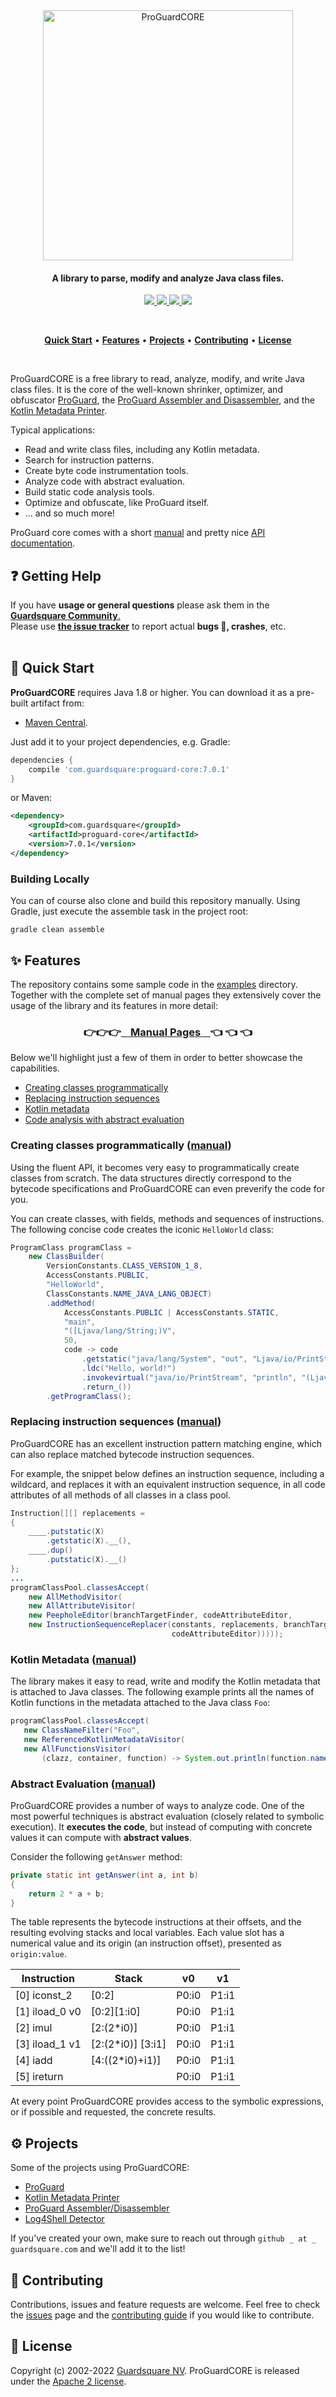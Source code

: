 <p align="center">
  <br />
  <br />
  <a href="https://www.guardsquare.com/proguard">
    <img
      src="https://www.guardsquare.com/hubfs/Logos/ProGuard_core_logo.png"
      alt="ProGuardCORE" width="400">
  </a>
</p>

<h4 align="center">A library to parse, modify and analyze Java class files.</h4>

<!-- Badges -->
<p align="center">
  <!-- CI -->
  <a href="https://github.com/Guardsquare/proguard-core/actions?query=workflow%3A%22Continuous+Integration%22">
    <img src="https://github.com/Guardsquare/proguard-core/workflows/Continuous%20Integration/badge.svg">
  </a>
  
  <!-- Github version -->
  <!--
  <a href="releases">
    <img src="https://img.shields.io/github/v/release/guardsquare/proguard-core">
  </a>
  -->

  <!-- Maven -->
  <a href="https://search.maven.org/search?q=g:com.guardsquare">
    <img src="https://img.shields.io/maven-central/v/com.guardsquare/proguard-core">
  </a>

  <!-- License -->
  <a href="LICENSE">
    <img src="https://img.shields.io/github/license/guardsquare/proguard-core">
  </a>

  <!-- Twitter -->
  <a href="https://twitter.com/Guardsquare">
    <img src="https://img.shields.io/twitter/follow/guardsquare?style=social">
  </a>

</p>

<br />
<p align="center">
  <a href="#-quick-start"><b>Quick Start</b></a> •
  <a href="#-features"><b>Features</b></a> •
  <a href="#-projects"><b>Projects</b></a> •
  <a href="#-contributing"><b>Contributing</b></a> •
  <a href="#-license"><b>License</b></a>
</p>
<br />

ProGuardCORE is a free library to read, analyze, modify, and write Java class
files. It is the core of the well-known shrinker, optimizer, and obfuscator
[ProGuard](https://www.guardsquare.com/proguard), the [ProGuard
Assembler and Disassembler](https://github.com/guardsquare/proguard-assembler),
and the [Kotlin Metadata
Printer](https://github.com/Guardsquare/kotlin-metadata-printer).

Typical applications:

- Read and write class files, including any Kotlin metadata.
- Search for instruction patterns.
- Create byte code instrumentation tools.
- Analyze code with abstract evaluation.
- Build static code analysis tools.
- Optimize and obfuscate, like ProGuard itself.
- ... and so much more!

ProGuard core comes with a short [manual](https://guardsquare.github.io/proguard-core/) and pretty nice
[API documentation](https://guardsquare.github.io/proguard-core/api/).

## ❓ Getting Help
If you have **usage or general questions** please ask them in the <a href="https://community.guardsquare.com/?utm_source=github&utm_medium=site-link&utm_campaign=github-community">**Guardsquare Community**.</a>  
Please use <a href="https://github.com/guardsquare/proguard-core/issues">**the issue tracker**</a> to report actual **bugs 🐛, crashes**, etc.
<br />
<br />
## 🚀 Quick Start

**ProGuardCORE** requires Java 1.8 or higher. You can download it as a pre-built
artifact from:

- [Maven Central](https://search.maven.org/search?q=g:com.guardsquare).

Just add it to your project dependencies, e.g. Gradle:

```gradle
dependencies {
    compile 'com.guardsquare:proguard-core:7.0.1'
}
```
or Maven:

```xml
<dependency>
    <groupId>com.guardsquare</groupId>
    <artifactId>proguard-core</artifactId>
    <version>7.0.1</version>
</dependency>
```

### Building Locally

You can of course also clone and build this repository manually. Using Gradle,
just execute the assemble task in the project root:

```shell
gradle clean assemble
```

## ✨ Features

The repository contains some sample code in the [examples](examples) directory.
Together with the complete set of manual pages they extensively cover the usage
of the library and its features in more detail:

<h3 align="center">
👉👉👉<a href="https://guardsquare.github.io/proguard-core/">&nbsp;&nbsp;&nbsp; Manual Pages &nbsp;&nbsp;&nbsp;</a>👈 👈 👈
</h3>

Below we'll highlight just a few of them in order to better showcase the
capabilities.

- [Creating classes programmatically](#creating-classes-programmatically-manual)
- [Replacing instruction sequences](#replacing-instruction-sequences-manual)
- [Kotlin metadata](#kotlin-metadata-manual)
- [Code analysis with abstract evaluation](#abstract-evaluation-manual)

### Creating classes programmatically ([manual](https://guardsquare.github.io/proguard-core/creating.html))

Using the fluent API, it becomes very easy to programmatically create
classes from scratch. The data structures directly correspond to the bytecode
specifications and ProGuardCORE can even preverify the code for you.

You can create classes, with fields, methods and sequences of
instructions. The following concise code creates the iconic `HelloWorld` class:

```java
ProgramClass programClass =
    new ClassBuilder(
        VersionConstants.CLASS_VERSION_1_8,
        AccessConstants.PUBLIC,
        "HelloWorld",
        ClassConstants.NAME_JAVA_LANG_OBJECT)
        .addMethod(
            AccessConstants.PUBLIC | AccessConstants.STATIC,
            "main",
            "([Ljava/lang/String;)V",
            50,
            code -> code
                .getstatic("java/lang/System", "out", "Ljava/io/PrintStream;")
                .ldc("Hello, world!")
                .invokevirtual("java/io/PrintStream", "println", "(Ljava/lang/String;)V")
                .return_())
        .getProgramClass();
```

### Replacing instruction sequences ([manual](https://guardsquare.github.io/proguard-core/patternmatching.html))

ProGuardCORE has an excellent instruction pattern matching engine, which
can also replace matched bytecode instruction sequences.

For example, the snippet below defines an instruction sequence, including a
wildcard, and replaces it with an equivalent instruction sequence, in all code
attributes of all methods of all classes in a class pool.

```java
Instruction[][] replacements =
{
    ____.putstatic(X)
        .getstatic(X).__(),
    ____.dup()
        .putstatic(X).__()
};
...
programClassPool.classesAccept(
    new AllMethodVisitor(
    new AllAttributeVisitor(
    new PeepholeEditor(branchTargetFinder, codeAttributeEditor,
    new InstructionSequenceReplacer(constants, replacements, branchTargetFinder,
                                    codeAttributeEditor)))));
```

### Kotlin Metadata ([manual](https://guardsquare.github.io/proguard-core/kotlin.html))

The library makes it easy to read, write and modify the Kotlin metadata that is
attached to Java classes. The following example prints all the names of Kotlin
functions in the metadata attached to the Java class `Foo`:

```java
programClassPool.classesAccept(
   new ClassNameFilter("Foo",
   new ReferencedKotlinMetadataVisitor(
   new AllFunctionsVisitor(
       (clazz, container, function) -> System.out.println(function.name)))));
```

### Abstract Evaluation ([manual](https://guardsquare.github.io/proguard-core/analyzing.html))

ProGuardCORE provides a number of ways to analyze code. One of the most
powerful techniques is abstract evaluation (closely related to symbolic
execution). It **executes the code**, but instead of computing with concrete values
it can compute with **abstract values**.

Consider the following `getAnswer` method:

```java
private static int getAnswer(int a, int b)
{
    return 2 * a + b;
}
```

The table represents the bytecode instructions at their
offsets, and the resulting evolving stacks and local variables.  Each value
slot has a numerical value and its origin (an instruction offset), presented as
`origin:value`.

| Instruction      | Stack             | v0    | v1    |
|------------------|-------------------|-------|-------|
| [0] iconst\_2    | [0:2]             | P0:i0 | P1:i1 |
| [1] iload\_0 v0  | [0:2][1:i0]       | P0:i0 | P1:i1 |
| [2] imul         | [2:(2*i0)]        | P0:i0 | P1:i1 |
| [3] iload\_1 v1  | [2:(2*i0)] [3:i1] | P0:i0 | P1:i1 |
| [4] iadd         | [4:((2*i0)+i1)]   | P0:i0 | P1:i1 |
| [5] ireturn      |                   | P0:i0 | P1:i1 |

At every point ProGuardCORE provides access to the symbolic expressions, or
if possible and requested, the concrete results.

## ⚙️ Projects

Some of the projects using ProGuardCORE:

- [ProGuard](https://github.com/Guardsquare/proguard)
- [Kotlin Metadata Printer](https://github.com/Guardsquare/kotlin-metadata-printer)
- [ProGuard Assembler/Disassembler](https://github.com/Guardsquare/proguard-assembler)
- [Log4Shell Detector](https://github.com/Guardsquare/log4shell-detector)

If you've created your own, make sure to reach out through `github _ at _
guardsquare.com` and we'll add it to the list!

## 🤝 Contributing

Contributions, issues and feature requests are welcome.
Feel free to check the [issues](issues) page and the [contributing
guide](blob/master/CONTRIBUTING.md) if you would like to contribute.

## 📝 License

Copyright (c) 2002-2022 [Guardsquare NV](https://www.guardsquare.com/).
ProGuardCORE is released under the [Apache 2 license](LICENSE).
